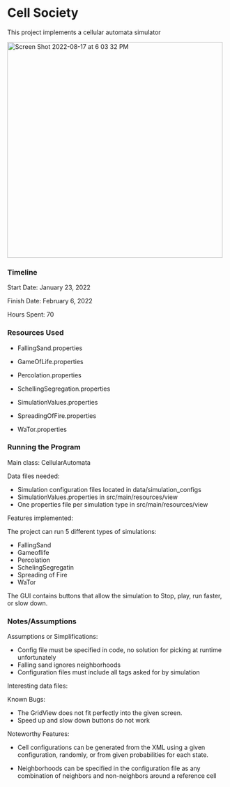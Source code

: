 Cell Society
====

This project implements a cellular automata simulator

<img width="494" alt="Screen Shot 2022-08-17 at 6 03 32 PM" src="https://user-images.githubusercontent.com/91027112/185251591-d5f19b0b-4ce7-4a9b-bdcd-d472ecb685c2.png">



### Timeline

Start Date: January 23, 2022

Finish Date: February 6, 2022

Hours Spent: 70

### Resources Used
* FallingSand.properties

* GameOfLife.properties

* Percolation.properties

* SchellingSegregation.properties

* SimulationValues.properties

* SpreadingOfFire.properties

* WaTor.properties



### Running the Program

Main class: CellularAutomata

Data files needed: 
* Simulation configuration files located in data/simulation_configs
* SimulationValues.properties in src/main/resources/view
* One properties file per simulation type in src/main/resources/view

Features implemented:

The project can run 5 different types of simulations:

* FallingSand
* Gameoflife
* Percolation
* SchelingSegregatin
* Spreading of Fire
* WaTor

The GUI contains buttons that allow the simulation to Stop, play, run faster, or slow down.

### Notes/Assumptions

Assumptions or Simplifications:
* Config file must be specified in code, no solution for picking at runtime unfortunately
* Falling sand ignores neighborhoods
* Configuration files must include all tags asked for by simulation

Interesting data files:

Known Bugs:
* The GridView does not fit perfectly into the given screen. 
* Speed up and slow down buttons do not work

Noteworthy Features: 
* Cell configurations can be generated from the XML using a given configuration,
randomly, or from given probabilities for each state.

* Neighborhoods can be specified in the configuration file as any combination of
neighbors and non-neighbors around a reference cell


